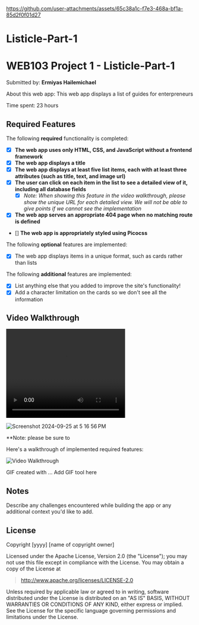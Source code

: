 
https://github.com/user-attachments/assets/65c38a1c-f7e3-468a-bf1a-85d2f0f01d27
# Listicle-Part-1
# WEB103 Project 1 - Listicle-Part-1

Submitted by: **Ermiyas Hailemichael**

About this web app: This web app displays a list of guides for enterpreneurs 

Time spent: 23 hours

## Required Features

The following **required** functionality is completed:

<!-- Make sure to check off completed functionality below -->
- [x] **The web app uses only HTML, CSS, and JavaScript without a frontend framework**
- [x] **The web app displays a title**
- [x] **The web app displays at least five list items, each with at least three attributes (such as title, text, and image url)**
- [x] **The user can click on each item in the list to see a detailed view of it, including all database fields**
  - [x] *Note: When showing this feature in the video walkthrough, please show the unique URL for each detailed view. We will not be able to give points if we cannot see the implementation* 
- [x] **The web app serves an appropriate 404 page when no matching route is defined**
- [] **The web app is appropriately styled using Picocss**

The following **optional** features are implemented:

- [x] The web app displays items in a unique format, such as cards rather than lists

The following **additional** features are implemented:

- [x] List anything else that you added to improve the site's functionality!
- [x] Add a character limitation on the cards so we don't see all the information

## Video Walkthrough

<video width="320" height="240" controls>
  <source src="Uploading Screen Recording 2024-09-25 at 5.17.36 PM-1.mov…" type="video/mp4">
</video>

![Screenshot 2024-09-25 at 5 16 56 PM](https://github.com/user-attachments/assets/da445b54-69d2-4845-88d5-3c6d8d90f91d)


**Note: please be sure to 

Here's a walkthrough of implemented required features:

<img src='http://i.imgur.com/link/to/your/gif/file.gif' title='Video Walkthrough' width='' alt='Video Walkthrough' />

<!-- Replace this with whatever GIF tool you used! -->
GIF created with ...  Add GIF tool here
<!-- Recommended tools:
[Kap](https://getkap.co/) for macOS
[ScreenToGif](https://www.screentogif.com/) for Windows
[peek](https://github.com/phw/peek) for Linux. -->

## Notes

Describe any challenges encountered while building the app or any additional context you'd like to add.

## License

Copyright [yyyy] [name of copyright owner]

Licensed under the Apache License, Version 2.0 (the "License"); you may not use this file except in compliance with the License. You may obtain a copy of the License at

> http://www.apache.org/licenses/LICENSE-2.0

Unless required by applicable law or agreed to in writing, software distributed under the License is distributed on an "AS IS" BASIS, WITHOUT WARRANTIES OR CONDITIONS OF ANY KIND, either express or implied. See the License for the specific language governing permissions and limitations under the License.
